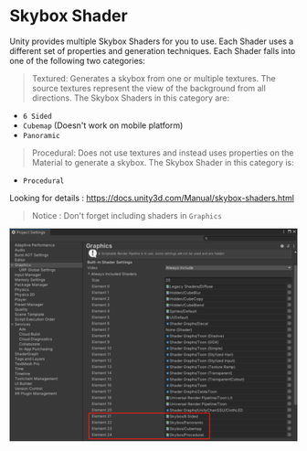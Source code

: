 # Skybox Shader

Unity provides multiple Skybox Shaders for you to use. Each Shader uses a different set of properties and generation techniques. Each Shader falls into one of the following two categories:

> Textured: Generates a skybox from one or multiple textures. The source textures represent the view of the background from all directions. The Skybox Shaders in this category are:

- `6 Sided`
- `Cubemap` (Doesn't work on mobile platform)
- `Panoramic`

> Procedural: Does not use textures and instead uses properties on the Material to generate a skybox. The Skybox Shader in this category is:

- `Procedural`

Looking for details : https://docs.unity3d.com/Manual/skybox-shaders.html

> Notice : Don't forget including shaders in `Graphics` 

![glb](../pics/skybox_shader_include.png)